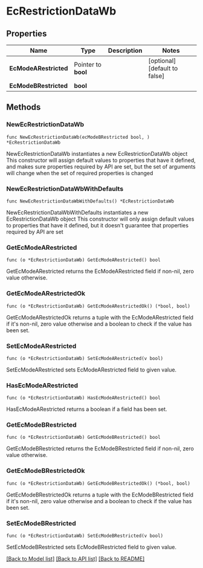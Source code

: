 # EcRestrictionDataWb

## Properties

Name | Type | Description | Notes
------------ | ------------- | ------------- | -------------
**EcModeARestricted** | Pointer to **bool** |  | [optional] [default to false]
**EcModeBRestricted** | **bool** |  | 

## Methods

### NewEcRestrictionDataWb

`func NewEcRestrictionDataWb(ecModeBRestricted bool, ) *EcRestrictionDataWb`

NewEcRestrictionDataWb instantiates a new EcRestrictionDataWb object
This constructor will assign default values to properties that have it defined,
and makes sure properties required by API are set, but the set of arguments
will change when the set of required properties is changed

### NewEcRestrictionDataWbWithDefaults

`func NewEcRestrictionDataWbWithDefaults() *EcRestrictionDataWb`

NewEcRestrictionDataWbWithDefaults instantiates a new EcRestrictionDataWb object
This constructor will only assign default values to properties that have it defined,
but it doesn't guarantee that properties required by API are set

### GetEcModeARestricted

`func (o *EcRestrictionDataWb) GetEcModeARestricted() bool`

GetEcModeARestricted returns the EcModeARestricted field if non-nil, zero value otherwise.

### GetEcModeARestrictedOk

`func (o *EcRestrictionDataWb) GetEcModeARestrictedOk() (*bool, bool)`

GetEcModeARestrictedOk returns a tuple with the EcModeARestricted field if it's non-nil, zero value otherwise
and a boolean to check if the value has been set.

### SetEcModeARestricted

`func (o *EcRestrictionDataWb) SetEcModeARestricted(v bool)`

SetEcModeARestricted sets EcModeARestricted field to given value.

### HasEcModeARestricted

`func (o *EcRestrictionDataWb) HasEcModeARestricted() bool`

HasEcModeARestricted returns a boolean if a field has been set.

### GetEcModeBRestricted

`func (o *EcRestrictionDataWb) GetEcModeBRestricted() bool`

GetEcModeBRestricted returns the EcModeBRestricted field if non-nil, zero value otherwise.

### GetEcModeBRestrictedOk

`func (o *EcRestrictionDataWb) GetEcModeBRestrictedOk() (*bool, bool)`

GetEcModeBRestrictedOk returns a tuple with the EcModeBRestricted field if it's non-nil, zero value otherwise
and a boolean to check if the value has been set.

### SetEcModeBRestricted

`func (o *EcRestrictionDataWb) SetEcModeBRestricted(v bool)`

SetEcModeBRestricted sets EcModeBRestricted field to given value.



[[Back to Model list]](../README.md#documentation-for-models) [[Back to API list]](../README.md#documentation-for-api-endpoints) [[Back to README]](../README.md)


